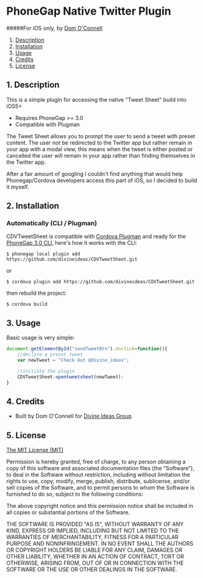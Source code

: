# PhoneGap Native Twitter Plugin

#####For iOS only, by [Dom O'Connell](http://www.divineideasgroup.com)

1. [Description](https://github.com/divineideas/CDVTweetSheet#1-description)
2. [Installation](https://github.com/divineideas/CDVTweetSheet#2-installation)
3. [Usage](https://github.com/divineideas/CDVTweetSheet#3-usage)
4. [Credits](https://github.com/divineideas/CDVTweetSheet#4-credits)
5. [License](https://github.com/divineideas/CDVTweetSheet#5-license)

## 1. Description

This is a simple plugin for accessing the native "Tweet Sheet" build into iOS5+

* Requires PhoneGap >= 3.0
* Compatible with Plugman




The Tweet Sheet allows you to prompt the user to send a tweet with preset content. The user not be redirected to the Twitter app but rather remain in your app with a modal view, this means when the tweet is either posted or cancelled the user will remain in your app rather than finding themselves in the Twitter app.

After a fair amount of googling I couldn't find anything that would help Phonegap/Cordova developers access this part of iOS, so I decided to build it myself.

## 2. Installation

### Automatically (CLI / Plugman)
CDVTweetSheet is compatible with [Cordova Plugman](https://github.com/apache/cordova-plugman) and ready for the [PhoneGap 3.0 CLI](http://docs.phonegap.com/en/3.0.0/guide_cli_index.md.html#The%20Command-line%20Interface_add_features), here's how it works with the CLI:

```
$ phonegap local plugin add https://github.com/divineideas/CDVTweetSheet.git
```
or
```
$ cordova plugin add https://github.com/divineideas/CDVTweetSheet.git
```
then rebuild the project:
```
$ cordova build
```
## 3. Usage

Basic usage is very simple:
```javascript
document.getElementById("sendTweetBtn").onclick=function(){		
	//declare a preset tweet
	var newTweet = "Check Out @divine_ideas";

	//initiate the plugin
	CDVTweetSheet.opentweetsheet(newTweet);	
}
```

## 4. Credits

* Built by Dom O'Connell for [Divine Ideas Group](http://www.divineideasgroup.com)


## 5. License

[The MIT License (MIT)](http://www.opensource.org/licenses/mit-license.html)

Permission is hereby granted, free of charge, to any person obtaining a copy
of this software and associated documentation files (the "Software"), to deal
in the Software without restriction, including without limitation the rights
to use, copy, modify, merge, publish, distribute, sublicense, and/or sell
copies of the Software, and to permit persons to whom the Software is
furnished to do so, subject to the following conditions:

The above copyright notice and this permission notice shall be included in
all copies or substantial portions of the Software.

THE SOFTWARE IS PROVIDED "AS IS", WITHOUT WARRANTY OF ANY KIND, EXPRESS OR
IMPLIED, INCLUDING BUT NOT LIMITED TO THE WARRANTIES OF MERCHANTABILITY,
FITNESS FOR A PARTICULAR PURPOSE AND NONINFRINGEMENT. IN NO EVENT SHALL THE
AUTHORS OR COPYRIGHT HOLDERS BE LIABLE FOR ANY CLAIM, DAMAGES OR OTHER
LIABILITY, WHETHER IN AN ACTION OF CONTRACT, TORT OR OTHERWISE, ARISING FROM,
OUT OF OR IN CONNECTION WITH THE SOFTWARE OR THE USE OR OTHER DEALINGS IN
THE SOFTWARE.

